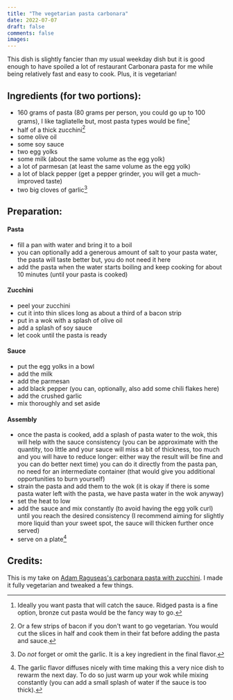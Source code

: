 ```yaml
---
title: "The vegetarian pasta carbonara"
date: 2022-07-07
draft: false
comments: false
images:
---
```


This dish is slightly fancier than my usual weekday dish but it is good enough to have spoiled a lot of restaurant Carbonara pasta for me while being relatively fast and easy to cook.
Plus, it is vegetarian!

## Ingredients (for two portions):

* 160 grams of pasta (80 grams per person, you could go up to 100 grams), I like tagliatelle but, most pasta types would be fine[^pasta]
* half of a thick zucchini[^bacon]
* some olive oil
* some soy sauce
* two egg yolks
* some milk (about the same volume as the egg yolk)
* a lot of parmesan (at least the same volume as the egg yolk)
* a lot of black pepper (get a pepper grinder, you will get a much-improved taste)
* two big cloves of garlic[^garlic]

[^pasta]: Ideally you want pasta that will catch the sauce. Ridged pasta is a fine option, bronze cut pasta would be the fancy way to go.

[^bacon]: Or a few strips of bacon if you don't want to go vegetarian. You would cut the slices in half and cook them in their fat before adding the pasta and sauce.

[^garlic]: Do *not* forget or omit the garlic. It is a key ingredient in the final flavor.

## Preparation:

#### Pasta

* fill a pan with water and bring it to a boil
* you can optionally add a generous amount of salt to your pasta water, the pasta will taste better but, you do not need it here
* add the pasta when the water starts boiling and keep cooking for about 10 minutes (until your pasta is cooked)

#### Zucchini

* peel your zucchini
* cut it into thin slices long as about a third of a bacon strip
* put in a wok with a splash of olive oil
* add a splash of soy sauce
* let cook until the pasta is ready

#### Sauce

* put the egg yolks in a bowl
* add the milk
* add the parmesan
* add black pepper (you can, optionally, also add some chili flakes here)
* add the crushed garlic
* mix thoroughly and set aside

#### Assembly

* once the pasta is cooked, add a splash of pasta water to the wok, this will help with the sauce consistency (you can be approximate with the quantity, too little and your sauce will miss a bit of thickness, too much and you will have to reduce longer: either way the result will be fine and you can do better next time) you can do it directly from the pasta pan, no need for an intermediate container (that would give you additional opportunities to burn yourself)
* strain the pasta and add them to the wok (it is okay if there is some pasta water left with the pasta, we have pasta water in the wok anyway)
* set the heat to low
* add the sauce and mix constantly (to avoid having the egg yolk curl) until you reach the desired consistency (I recommend aiming for slightly more liquid than your sweet spot, the sauce will thicken further once served)
* serve on a plate[^rewarm] 

[^rewarm]: The garlic flavor diffuses nicely with time making this a very nice dish to rewarm the next day. To do so just warm up your wok while mixing constantly (you can add a small splash of water if the sauce is too thick).

## Credits:

This is my take on [Adam Raguseas's carbonara pasta with zucchini](https://youtu.be/O9Y5NwJYFzI).
I made it fully vegetarian and tweaked a few things.
